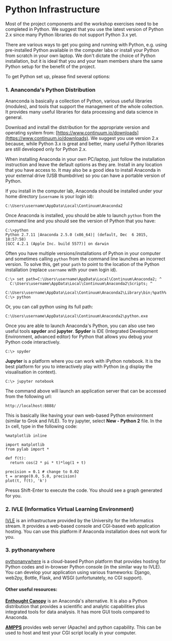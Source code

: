 # Python Infrastructure

Most of the project components and the workshop exercises need to be completed in Python.
We suggest that you use the latest version of Python 2.x since many Python libraries do not
support Python 3.x yet.

There are various ways to get you going and running with Python, e.g. using pre-installed Python
available in the computer labs or install your Python from scratch in your own laptop.
We don't dictate the choice of Python installation, but it is ideal that you and your team members share the same Python setup for the benefit of the project.

To get Python set up, please find several options:

### 1. Ananconda's Python Distribution

Ananconda is basically a collection of Python, various useful libraries (modules),
and tools that support the management of the whole collection. It provides many useful libraries
for data processing and data science in general.

Download and install the distribution for the appropriate version and operating system
from: [https://www.continuum.io/downloads](https://www.continuum.io/downloads).
We suggest you use version 2.x because, while Python 3.x is great and better,
many useful Python libraries are still developed only for Python 2.x.

When installing Anaconda in your own PC/laptop, just follow the installation instruction and leave the default options as they are. Install in any location that you have access to. It may also be a good idea to install Anaconda in your external drive (USB thumbdrive) so you can have a portable version of Python.

If you install in the computer lab, Anaconda should be installed under your home directory (`username` is your login id):

    C:\Users\username\AppData\Local\Continuum\Anaconda2

Once Anaconda is installed, you should be able to launch `python` from the command line
and you should see the version of Python that you have:

    C:\>python
    Python 2.7.11 |Anaconda 2.5.0 (x86_64)| (default, Dec  6 2015, 18:57:58)
    [GCC 4.2.1 (Apple Inc. build 5577)] on darwin

Often you have multiple versions/installations of Python in your computer and
sometimes calling `python` from the command line launches an incorrect version. To solve this,
get your `path` to point to the location of the Python installation (replace `username` with your own login id).

    C:\> set path=C:\Users\username\AppData\Local\Continuum\Anaconda2; ^
      C:\Users\username\AppData\Local\Continuum\Anaconda2\Scripts; ^
      C:\Users\username\AppData\Local\Continuum\Anaconda2\Library\bin;%path%
    C:\> python

Or, you can call python using its full path:

    C:\Users\username\AppData\Local\Continuum\Anaconda2\python.exe

Once you are able to launch Anaconda's Python, you can also use two useful tools **spyder**
and **jupyter**. **Spyder** is IDE (Integrated Development Environment, advanced editor) for Python that allows you debug your Python code interactively.

    C:\> spyder

**Jupyter** is a platform where you can work with iPython notebook.
It is the best platform for you to interactively play with Python (e.g display the visualisation in context).

    C:\> jupyter notebook

The command above will launch an application server that can be accessed from the following url:

    http://localhost:8888/

This is basically like having your own web-based Python environment (similar to Grok and IVLE). To try jupyter, select **New - Python 2** file. In the `In` cell, type in the following code:

    %matplotlib inline

    import matplotlib
    from pylab import *

    def f(t):
      return cos(2 * pi * t)*log(1 + t)

    precision = 0.1 # change to 0.02
    t = arange(0.0, 5.0, precision)
    plot(t, f(t), 'k')

Presss Shift-Enter to execute the code. You should see a graph generated for you.

### 2. IVLE (Informatics Virtual Learning Environment)

[IVLE](http://ivle.informatics.unimelb.edu.au) is an infrastructure provided by the University for the Informatics stream. It provides a web-based console and CGI-based web application hosting. You can use this platform if Anaconda installation does not work for you.

### 3. pythonanywhere

[pythonanywhere](https://www.pythonanywhere.com) is a cloud-based Python platform that provides hosting for Python codes and in-browser Python console (in the similar way to IVLE). You can develop your application using various frameworks: Django, web2py, Bottle, Flask, and WSGI (unfortunately, no CGI support).

#### Other useful resources:

**[Enthought Canopy](https://store.enthought.com/)** is an Anaconda's alternative. It is also a Python distribution that
provides a scientific and analytic capabilities plus integrated tools for data analysis. It has more GUI tools compared to Anaconda.

**[AMPPS](http://ampps.com/)** provides web server (Apache) and python capability. This can be used to host and test your CGI script locally in your computer.
